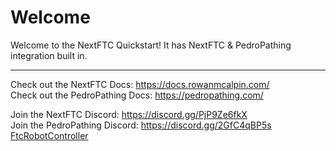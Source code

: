 # Welcome
Welcome to the NextFTC Quickstart! It has NextFTC & PedroPathing integration built in.

---

Check out the NextFTC Docs: <https://docs.rowanmcalpin.com/>  
Check out the PedroPathing Docs: <https://pedropathing.com/>  

Join the NextFTC Discord: <https://discord.gg/PjP9Ze6fkX>  
Join the PedroPathing Discord: <https://discord.gg/2GfC4qBP5s>  
[FtcRobotController](FtcRobotController)